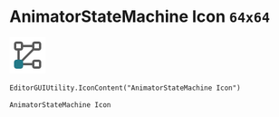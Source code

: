 # AnimatorStateMachine Icon `64x64`
<img src="/img/AnimatorStateMachine%20Icon.png" width=64 height=64>

``` CSharp
EditorGUIUtility.IconContent("AnimatorStateMachine Icon")
```
```
AnimatorStateMachine Icon
```
